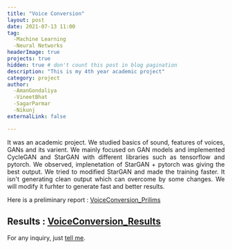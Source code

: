 ```yaml
---
title: "Voice Conversion"
layout: post
date: 2021-07-13 11:00
tag: 
  -Machine Learning
  -Neural Networks
headerImage: true
projects: true
hidden: true # don't count this post in blog pagination
description: "This is my 4th year academic project"
category: project
author: 
  -AmanGondaliya
  -VineetBhat
  -SagarParmar
  -Nikunj
externalLink: false

---
```

<style>
  
 div.a
{
	text-align: justify
} 
  
</style>

<div class="a">
<p>It was an academic project. We studied basics of sound, features of voices, GANs and its varient. We mainly focused on GAN models and implemented CycleGAN and StarGAN with different libraries such as tensorflow and pytorch. We observed, implenetation of StarGAN + pytorch was giving the best output. We tried to modified StarGAN and made the training faster. It isn't generating clean output which can overcome by some changes. We will modify it furhter to generate fast and better results.</p> 
</div> 

  Here is a preliminary report : 
[VoiceConversion_Prilims](https://drive.google.com/file/d/1tOdE5qlOxzLsAl0Ce37i2YoGiHfAfcOs/view?usp=sharing) 
  
  Results :
 [VoiceConversion_Results](https://amangondaliya555.github.io/Voice_conversion)
---

For any inquiry, just [tell me](mailto:amangondaliya555@gmail.com).
